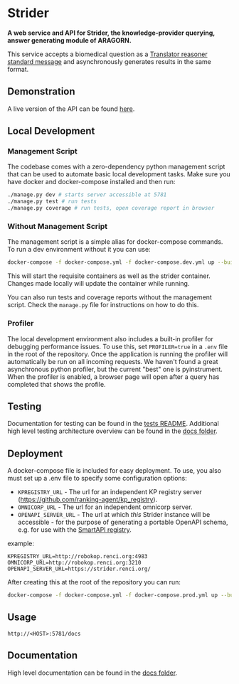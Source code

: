 
# Strider

__A web service and API for Strider, the knowledge-provider querying, answer generating module of ARAGORN.__

This service accepts a biomedical question as a [Translator reasoner standard message](https://github.com/NCATSTranslator/ReasonerAPI) and asynchronously generates results in the same format.

## Demonstration

A live version of the API can be found [here](https://strider.renci.org/docs).

## Local Development

### Management Script

The codebase comes with a zero-dependency python management script that can be used to automate basic local development tasks. Make sure you have docker and docker-compose installed and then run:

```bash
./manage.py dev # starts server accessible at 5781
./manage.py test # run tests
./manage.py coverage # run tests, open coverage report in browser
```

### Without Management Script

The management script is a simple alias for docker-compose commands. To run a dev environment without it you can use:

```bash
docker-compose -f docker-compose.yml -f docker-compose.dev.yml up --build
```

This will start the requisite containers as well as the strider container. Changes made locally will update the container while running. 

You can also run tests and coverage reports without the management script. Check the `manage.py` file for instructions on how to do this.

### Profiler

The local development environment also includes a built-in profiler for debugging performance issues. To use this, set `PROFILER=true` in a `.env` file in the root of the repository. Once the application is running the profiler will automatically be run on all incoming requests. We haven't found a great asynchronous python profiler, but the current "best" one is pyinstrument. When the profiler is enabled, a browser page will open after a query has completed that shows the profile.

## Testing

Documentation for testing can be found in the [tests README](tests/README.md). Additional high level testing architecture overview can be found in the [docs folder](docs/TESTING_INFRASTRUCTURE.md). 

## Deployment

A docker-compose file is included for easy deployment. To use, you also must set up a .env file to specify some configuration options:

* `KPREGISTRY_URL` - The url for an independent KP registry server (https://github.com/ranking-agent/kp_registry).
* `OMNICORP_URL` - The url for an independent omnicorp server.
* `OPENAPI_SERVER_URL` - The url at which _this_ Strider instance will be accessible - for the purpose of generating a portable OpenAPI schema, e.g. for use with the [SmartAPI registry](https://smart-api.info/registry?q=strider).

example:
```
KPREGISTRY_URL=http://robokop.renci.org:4983
OMNICORP_URL=http://robokop.renci.org:3210
OPENAPI_SERVER_URL=https://strider.renci.org/
```

After creating this at the root of the repository you can run:

```bash
docker-compose -f docker-compose.yml -f docker-compose.prod.yml up --build
```

## Usage

`http://<HOST>:5781/docs`

## Documentation

High level documentation can be found in the [docs folder](docs/README.md).
